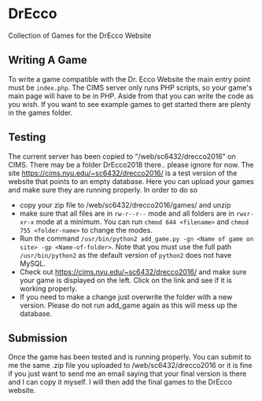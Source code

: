 # DrEcco
Collection of Games for the DrEcco Website

## Writing A Game

To write a game compatible with the Dr. Ecco Website the main entry point must be `index.php`. The CIMS server only runs PHP scripts, so your game's main page will have to be in PHP. Aside from that you can write the code as you wish. If you want to see example games to get started there are plenty in the games folder.

## Testing 

The current server has been copied to "/web/sc6432/drecco2016" on CIMS. There may be a folder DrEcco2018 there.. please ignore for now. The site https://cims.nyu.edu/~sc6432/drecco2016/ is a test version of the website that points to an empty database. Here you can upload your games and make sure they are running properly. In order to do so

- copy your zip file to /web/sc6432/drecco2016/games/ and unzip
- make sure that all files are in `rw-r--r--` mode and all folders are in `rwxr-xr-x` mode at a minimum. You can run `chmod 644 <filename>` and `chmod 755 <folder-name>` to change the modes.
- Run the command `/usr/bin/python2 add_game.py -gn <Name of game on site> -gp <Name-of-folder>`. Note that you must use the full path `/usr/bin/python2` as the default version of `python2` does not have MySQL.
- Check out https://cims.nyu.edu/~sc6432/drecco2016/ and make sure your game is displayed on the left. Click on the link and see if it is working properly.
- If you need to make a change just overwrite the folder with a new version. Please do not run add_game again as this will mess up the database.

## Submission

Once the game has been tested and is running properly. You can submit to me the same .zip file you uploaded to /web/sc6432/drecco2016 or it is fine if you just want to send me an email saying that your final version is there and I can copy it myself. I will then add the final games to the DrEcco website. 


